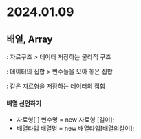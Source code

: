 # 2024.01.09



## 배열, Array

: 자료구조 > 데이터 저장하는 물리적 구조

: 데이터의 집합 > 변수들을 모아 놓은 집합

: 같은 자료형을 저장하는 데이터의 집합



#### 배열 선언하기

- 자료형[ ] 변수명 = new 자료형 [길이];
- 배열타입 배열명 = new 배열타입[배열의길이];


